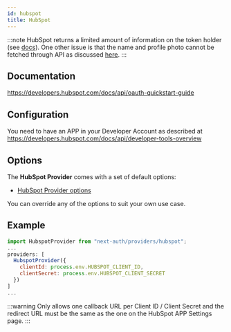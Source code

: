 ```yaml
---
id: hubspot
title: HubSpot
---
```


:::note
HubSpot returns a limited amount of information on the token holder (see [docs](https://legacydocs.hubspot.com/docs/methods/oauth2/get-access-token-information)). One other issue is that the name and profile photo cannot be fetched through API as discussed [here](https://community.hubspot.com/t5/APIs-Integrations/Profile-photo-is-not-retrieved-with-User-API/m-p/325521).
:::

## Documentation

https://developers.hubspot.com/docs/api/oauth-quickstart-guide

## Configuration

You need to have an APP in your Developer Account as described at https://developers.hubspot.com/docs/api/developer-tools-overview

## Options

The **HubSpot Provider** comes with a set of default options:

- [HubSpot Provider options](https://github.com/nextauthjs/next-auth/blob/main/packages/next-auth/src/providers/hubspot.js)

You can override any of the options to suit your own use case.

## Example

```js
import HubspotProvider from "next-auth/providers/hubspot";
...
providers: [
  HubspotProvider({
    clientId: process.env.HUBSPOT_CLIENT_ID,
    clientSecret: process.env.HUBSPOT_CLIENT_SECRET
  })
]
...
```

:::warning
Only allows one callback URL per Client ID / Client Secret and the redirect URL must be the same as the one on the HubSpot APP Settings page.
:::

